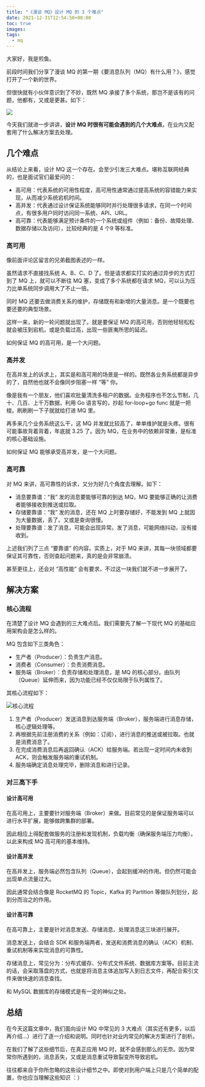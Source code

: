 ```yaml
---
title: "《漫谈 MQ》设计 MQ 的 3 个难点"
date: 2021-12-31T12:54:50+08:00
toc: true
images:
tags: 
  - mq
---
```



大家好，我是煎鱼。

前段时间我们分享了漫谈 MQ 的第一期《要消息队列（MQ）有什么用？》，感觉打开了一个新的世界。

但很快就有小伙伴意识到了不妙，既然 MQ 承接了多个系统，那岂不是该有的问题，他都有，又或是更甚。如下：

![](https://files.mdnice.com/user/3610/45b00332-9a06-49b6-a666-675890409c94.png)

今天我们就进一步讲讲，**设计 MQ 时很有可能会遇到的几个大难点**，在业内又配套用了什么解决方案去处理。

## 几个难点

从结论上来看，设计 MQ 这一个存在。会至少引发三大难点。堪称互联网经典的，也是面试官们最爱问的：
- 高可用：代表系统的可用性程度，高可用性通常通过提高系统的容错能力来实现，从而减少系统宕机时间。
- 高并发：代表通过设计保证系统能够同时并行处理很多请求，在同一个时间点，有很多用户同时访问同一系统、API、URL。
- 高可靠：代表能够满足预计条件的一个系统或组件（例如：备份、故障处理、数据存储以及访问），比较经典的是 4 个9 等标准。

### 高可用

像前面评论区留言的兄弟截图表述的一样。

虽然请求不直接找系统 A、B、C、D 了。但是请求都实打实的通过异步的方式打到了 MQ 上，就可以不断往 MQ 塞，变成了多个系统都在请求 MQ，可以认为压力比单系统同步调用大了不止一倍。

同时 MQ 还要去做消费关系的维护，存储既有和新增的大量消息。是一个既要也要还要的典型场景。

这样一来，新的一轮问题就出现了。就是要保证 MQ 的高可用，否则他轻轻松松就会被压到宕机，或是负载过高，出现一些匪夷所思的延迟。

如何保证 MQ 的高可用，是一个大问题。

### 高并发

在高并发上的诉求上，其实是和高可用的场景是一样的。既然各业务系统都是异步的了，自然他也就不会像同步阻塞一样 “等” 你。

像是我有一个朋友，他们喜欢批量清洗多租户的数据。业务程序也不怎么节制，几十、几百、上千万数据，利用 Go 语言写的，抄起 for-loop+go func 就是一把梭。刷刷刷一下子就就给打进 MQ 里。

再多来几个业务系统这么干，这 MQ 并发就比较高了，单单维护就是头疼。很有可能事故背着背着，年底就 3.25 了。因为 MQ，在业务中的依赖非常重，是标准的核心基础设施。

如何保证 MQ 能够承受高并发，是一个大问题。

### 高可靠

对 MQ 来讲，高可靠性的诉求，又分为好几个角度去理解。如下：
- 消息要靠谱：“我” 发的消息要能够可靠的到达 MQ，MQ 要能够正确的让消费者能够接收到推送或拉取。
- 存储要靠谱：“我” 发的消息，还在 MQ 上时要存储好，不能发到 MQ 上就因为大量数据，丢了。又或是查询很慢。
- 处理要靠谱：发了消息，可能会出现异常。发了消息，可能网络抖动，没有接收到。

上述我们列了三点 “要靠谱” 的内容。实质上，对于 MQ 来讲，其每一块领域都要保证其可靠性，否则查起问题来，真的是会非常崩溃。

甚至更往上，还会对 “高性能” 会有要求，不过这一块我们就不进一步展开了。

## 解决方案

### 核心流程

在清楚了设计 MQ 会遇到的三大难点后。我们需要先了解一下现代 MQ 的基础应用架构会是怎么样的。

MQ 包含如下三类角色：
- 生产者（Producer）：负责生产消息。
- 消费者（Consumer）：负责消费消息。
- 服务端（Broker）：负责存储和处理消息，是 MQ 的核心部分。由队列（Queue）延伸而来，因为功能已经不仅仅局限于队列属性了。

其核心流程如下：

![核心流程](https://image.eddycjy.com/7b729b7d25ab9f52205008b3ee63dae7.jpg)

1. 生产者（Producer）发送消息到达服务端（Broker），服务端进行消息存储，核心逻辑处理等。
2. 再根据先前注册消费的关系（例如：订阅），进行消息的推送或被拉取。也就是消费消息了。
3. 在完成消费消息后再返回确认（ACK）给服务端。若出现一定时间内未收到 ACK，则会触发服务端的重试机制。
4. 服务端确定消息处理完毕，删除消息和进行记录。

### 对三高下手

#### 设计高可用

在高可用上，主要要针对服务端（Broker）来做。目前常见的是保证服务端可以进行水平扩展，能够做跨集群的部署。

因此相应上得配套做服务的注册和发现机制，负载均衡（确保服务端压力均衡）。以此来构成 MQ 高可用的基本维持。

#### 设计高并发

在高并发上，服务端必然包含队列（Queue），会起到缓冲的作用。但仍然可能会出现单点流量过大。

因此通常会结合像是 RocketMQ 的 Topic，Kafka 的 Partition 等做队列划分，起到分而治之的作用。

#### 设计高可靠

在高可靠上，主要是针对消息发送、存储消息、处理消息这三块进行展开。

消息发送上，会结合 SDK 和服务端两者，发送和消费消息的确认（ACK）机制、重试机制等来实现消息的可靠性。

存储消息上，常见分为：分布式缓存、分布式文件系统、数据库方案等。目前主流的话，会采取落盘的方式，也就是将消息主体追加写入到日志文件，再配合索引文件来做快速的消息查找。

和 MySQL 数据库的存储模式是有一定的神似之处。

## 总结

在今天这篇文章中，我们面向设计 MQ 中常见的 3 大难点（其实还有更多，以后再介绍...）进行了逐一介绍和说明。同时也针对业内常见的解决方案进行了剖析。

在我们了解了这些细节后，在真正应用 MQ 时，就不会感到那么的无奈。因为常常你所遇到的，消息丢失，又或是消息重试导致裂变所导致宕机。

往往都来自于你所忽略的这些设计细节之中。即使对到用户端上只是几个简单的配置，你也应当理解这些知识 ：）